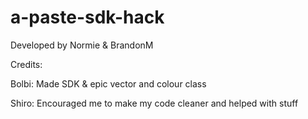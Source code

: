 # a-paste-sdk-hack

Developed by Normie & BrandonM 

Credits:

Bolbi: Made SDK & epic vector and colour class

Shiro: Encouraged me to make my code cleaner and helped with stuff
